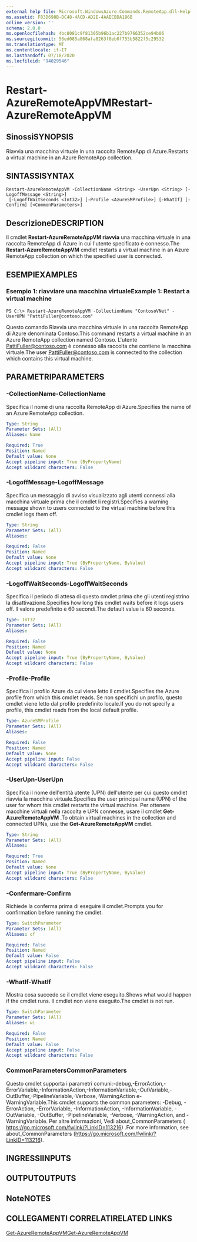 ```yaml
---
external help file: Microsoft.WindowsAzure.Commands.RemoteApp.dll-Help.xml
ms.assetid: F83D698B-DC48-4ACD-AD2E-4AAECBDA196B
online version: ''
schema: 2.0.0
ms.openlocfilehash: 4bc8081c9f81305b96b1ac227b9766352ce94b06
ms.sourcegitcommit: 56ed085a868afa8263f8eb0f755b5822f5c29532
ms.translationtype: MT
ms.contentlocale: it-IT
ms.lasthandoff: 07/18/2020
ms.locfileid: "94029546"
---
```

# <span data-ttu-id="79b23-101">Restart-AzureRemoteAppVM</span><span class="sxs-lookup"><span data-stu-id="79b23-101">Restart-AzureRemoteAppVM</span></span>

## <span data-ttu-id="79b23-102">Sinossi</span><span class="sxs-lookup"><span data-stu-id="79b23-102">SYNOPSIS</span></span>
<span data-ttu-id="79b23-103">Riavvia una macchina virtuale in una raccolta RemoteApp di Azure.</span><span class="sxs-lookup"><span data-stu-id="79b23-103">Restarts a virtual machine in an Azure RemoteApp collection.</span></span>

## <span data-ttu-id="79b23-104">SINTASSI</span><span class="sxs-lookup"><span data-stu-id="79b23-104">SYNTAX</span></span>

```
Restart-AzureRemoteAppVM -CollectionName <String> -UserUpn <String> [-LogoffMessage <String>]
 [-LogoffWaitSeconds <Int32>] [-Profile <AzureSMProfile>] [-WhatIf] [-Confirm] [<CommonParameters>]
```

## <span data-ttu-id="79b23-105">Descrizione</span><span class="sxs-lookup"><span data-stu-id="79b23-105">DESCRIPTION</span></span>
<span data-ttu-id="79b23-106">Il cmdlet **Restart-AzureRemoteAppVM riavvia** una macchina virtuale in una raccolta RemoteApp di Azure in cui l'utente specificato è connesso.</span><span class="sxs-lookup"><span data-stu-id="79b23-106">The **Restart-AzureRemoteAppVM** cmdlet restarts a virtual machine in an Azure RemoteApp collection on which the specified user is connected.</span></span>

## <span data-ttu-id="79b23-107">ESEMPI</span><span class="sxs-lookup"><span data-stu-id="79b23-107">EXAMPLES</span></span>

### <span data-ttu-id="79b23-108">Esempio 1: riavviare una macchina virtuale</span><span class="sxs-lookup"><span data-stu-id="79b23-108">Example 1: Restart a virtual machine</span></span>
```
PS C:\> Restart-AzureRemoteAppVM -CollectionName "ContosoVNet" -UserUPN "PattiFuller@contoso.com"
```

<span data-ttu-id="79b23-109">Questo comando Riavvia una macchina virtuale in una raccolta RemoteApp di Azure denominata Contoso.</span><span class="sxs-lookup"><span data-stu-id="79b23-109">This command restarts a virtual machine in an Azure RemoteApp collection named Contoso.</span></span>
<span data-ttu-id="79b23-110">L'utente PattiFuller@contoso.com è connesso alla raccolta che contiene la macchina virtuale.</span><span class="sxs-lookup"><span data-stu-id="79b23-110">The user PattiFuller@contoso.com is connected to the collection which contains this virtual machine.</span></span>

## <span data-ttu-id="79b23-111">PARAMETRI</span><span class="sxs-lookup"><span data-stu-id="79b23-111">PARAMETERS</span></span>

### <span data-ttu-id="79b23-112">-CollectionName</span><span class="sxs-lookup"><span data-stu-id="79b23-112">-CollectionName</span></span>
<span data-ttu-id="79b23-113">Specifica il nome di una raccolta RemoteApp di Azure.</span><span class="sxs-lookup"><span data-stu-id="79b23-113">Specifies the name of an Azure RemoteApp collection.</span></span>

```yaml
Type: String
Parameter Sets: (All)
Aliases: Name

Required: True
Position: Named
Default value: None
Accept pipeline input: True (ByPropertyName)
Accept wildcard characters: False
```

### <span data-ttu-id="79b23-114">-LogoffMessage</span><span class="sxs-lookup"><span data-stu-id="79b23-114">-LogoffMessage</span></span>
<span data-ttu-id="79b23-115">Specifica un messaggio di avviso visualizzato agli utenti connessi alla macchina virtuale prima che il cmdlet li registri.</span><span class="sxs-lookup"><span data-stu-id="79b23-115">Specifies a warning message shown to users connected to the virtual machine before this cmdlet logs them off.</span></span>

```yaml
Type: String
Parameter Sets: (All)
Aliases: 

Required: False
Position: Named
Default value: None
Accept pipeline input: True (ByPropertyName, ByValue)
Accept wildcard characters: False
```

### <span data-ttu-id="79b23-116">-LogoffWaitSeconds</span><span class="sxs-lookup"><span data-stu-id="79b23-116">-LogoffWaitSeconds</span></span>
<span data-ttu-id="79b23-117">Specifica il periodo di attesa di questo cmdlet prima che gli utenti registrino la disattivazione.</span><span class="sxs-lookup"><span data-stu-id="79b23-117">Specifies how long this cmdlet waits before it logs users off.</span></span>
<span data-ttu-id="79b23-118">Il valore predefinito è 60 secondi.</span><span class="sxs-lookup"><span data-stu-id="79b23-118">The default value is 60 seconds.</span></span>

```yaml
Type: Int32
Parameter Sets: (All)
Aliases: 

Required: False
Position: Named
Default value: None
Accept pipeline input: True (ByPropertyName, ByValue)
Accept wildcard characters: False
```

### <span data-ttu-id="79b23-119">-Profile</span><span class="sxs-lookup"><span data-stu-id="79b23-119">-Profile</span></span>
<span data-ttu-id="79b23-120">Specifica il profilo Azure da cui viene letto il cmdlet.</span><span class="sxs-lookup"><span data-stu-id="79b23-120">Specifies the Azure profile from which this cmdlet reads.</span></span>
<span data-ttu-id="79b23-121">Se non specifichi un profilo, questo cmdlet viene letto dal profilo predefinito locale.</span><span class="sxs-lookup"><span data-stu-id="79b23-121">If you do not specify a profile, this cmdlet reads from the local default profile.</span></span>

```yaml
Type: AzureSMProfile
Parameter Sets: (All)
Aliases: 

Required: False
Position: Named
Default value: None
Accept pipeline input: False
Accept wildcard characters: False
```

### <span data-ttu-id="79b23-122">-UserUpn</span><span class="sxs-lookup"><span data-stu-id="79b23-122">-UserUpn</span></span>
<span data-ttu-id="79b23-123">Specifica il nome dell'entità utente (UPN) dell'utente per cui questo cmdlet riavvia la macchina virtuale.</span><span class="sxs-lookup"><span data-stu-id="79b23-123">Specifies the user principal name (UPN) of the user for whom this cmdlet restarts the virtual machine.</span></span>
<span data-ttu-id="79b23-124">Per ottenere macchine virtuali nella raccolta e UPN connesse, usare il cmdlet **Get-AzureRemoteAppVM** .</span><span class="sxs-lookup"><span data-stu-id="79b23-124">To obtain virtual machines in the collection and connected UPNs, use the **Get-AzureRemoteAppVM** cmdlet.</span></span>

```yaml
Type: String
Parameter Sets: (All)
Aliases: 

Required: True
Position: Named
Default value: None
Accept pipeline input: True (ByPropertyName, ByValue)
Accept wildcard characters: False
```

### <span data-ttu-id="79b23-125">-Confermare</span><span class="sxs-lookup"><span data-stu-id="79b23-125">-Confirm</span></span>
<span data-ttu-id="79b23-126">Richiede la conferma prima di eseguire il cmdlet.</span><span class="sxs-lookup"><span data-stu-id="79b23-126">Prompts you for confirmation before running the cmdlet.</span></span>

```yaml
Type: SwitchParameter
Parameter Sets: (All)
Aliases: cf

Required: False
Position: Named
Default value: False
Accept pipeline input: False
Accept wildcard characters: False
```

### <span data-ttu-id="79b23-127">-WhatIf</span><span class="sxs-lookup"><span data-stu-id="79b23-127">-WhatIf</span></span>
<span data-ttu-id="79b23-128">Mostra cosa succede se il cmdlet viene eseguito.</span><span class="sxs-lookup"><span data-stu-id="79b23-128">Shows what would happen if the cmdlet runs.</span></span>
<span data-ttu-id="79b23-129">Il cmdlet non viene eseguito.</span><span class="sxs-lookup"><span data-stu-id="79b23-129">The cmdlet is not run.</span></span>

```yaml
Type: SwitchParameter
Parameter Sets: (All)
Aliases: wi

Required: False
Position: Named
Default value: False
Accept pipeline input: False
Accept wildcard characters: False
```

### <span data-ttu-id="79b23-130">CommonParameters</span><span class="sxs-lookup"><span data-stu-id="79b23-130">CommonParameters</span></span>
<span data-ttu-id="79b23-131">Questo cmdlet supporta i parametri comuni:-debug,-ErrorAction,-ErrorVariable,-InformationAction,-InformationVariable,-OutVariable,-OutBuffer,-PipelineVariable,-Verbose,-WarningAction e-WarningVariable.</span><span class="sxs-lookup"><span data-stu-id="79b23-131">This cmdlet supports the common parameters: -Debug, -ErrorAction, -ErrorVariable, -InformationAction, -InformationVariable, -OutVariable, -OutBuffer, -PipelineVariable, -Verbose, -WarningAction, and -WarningVariable.</span></span> <span data-ttu-id="79b23-132">Per altre informazioni, Vedi about_CommonParameters ( https://go.microsoft.com/fwlink/?LinkID=113216) .</span><span class="sxs-lookup"><span data-stu-id="79b23-132">For more information, see about_CommonParameters (https://go.microsoft.com/fwlink/?LinkID=113216).</span></span>

## <span data-ttu-id="79b23-133">INGRESSI</span><span class="sxs-lookup"><span data-stu-id="79b23-133">INPUTS</span></span>

## <span data-ttu-id="79b23-134">OUTPUT</span><span class="sxs-lookup"><span data-stu-id="79b23-134">OUTPUTS</span></span>

## <span data-ttu-id="79b23-135">Note</span><span class="sxs-lookup"><span data-stu-id="79b23-135">NOTES</span></span>

## <span data-ttu-id="79b23-136">COLLEGAMENTI CORRELATI</span><span class="sxs-lookup"><span data-stu-id="79b23-136">RELATED LINKS</span></span>

[<span data-ttu-id="79b23-137">Get-AzureRemoteAppVM</span><span class="sxs-lookup"><span data-stu-id="79b23-137">Get-AzureRemoteAppVM</span></span>](./Get-AzureRemoteAppVM.md)


